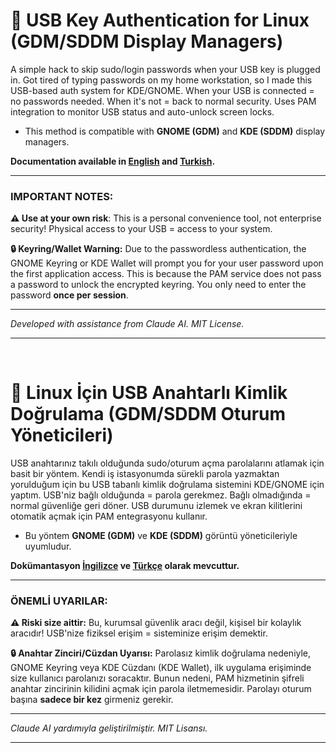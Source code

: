 # 🔐 USB Key Authentication for Linux (GDM/SDDM Display Managers)

A simple hack to skip sudo/login passwords when your USB key is plugged in. Got tired of typing passwords on my home workstation, so I made this USB-based auth system for KDE/GNOME. When your USB is connected = no passwords needed. When it's not = back to normal security. Uses PAM integration to monitor USB status and auto-unlock screen locks.

* This method is compatible with **GNOME (GDM)** and **KDE (SDDM)** display managers.

**Documentation available in [English](guide-en.md) and [Turkish](guide-tr.md).** 

***
### IMPORTANT NOTES:

**⚠️ Use at your own risk**: This is a personal convenience tool, not enterprise security! Physical access to your USB = access to your system.



**🔒 Keyring/Wallet Warning:** Due to the passwordless authentication, the GNOME Keyring or KDE Wallet will prompt you for your user password upon the first application access. This is because the PAM service does not pass a password to unlock the encrypted keyring. You only need to enter the password **once per session**.

***


*Developed with assistance from Claude AI. MIT License.*


---

<br>

# 🔐 Linux İçin USB Anahtarlı Kimlik Doğrulama (GDM/SDDM Oturum Yöneticileri)

USB anahtarınız takılı olduğunda sudo/oturum açma parolalarını atlamak için basit bir yöntem. Kendi iş istasyonumda sürekli parola yazmaktan yorulduğum için bu USB tabanlı kimlik doğrulama sistemini KDE/GNOME için yaptım. USB'niz bağlı olduğunda = parola gerekmez. Bağlı olmadığında = normal güvenliğe geri döner. USB durumunu izlemek ve ekran kilitlerini otomatik açmak için PAM entegrasyonu kullanır.

* Bu yöntem **GNOME (GDM)** ve **KDE (SDDM)** görüntü yöneticileriyle uyumludur.

**Dokümantasyon [İngilizce](guide-en.md) ve [Türkçe](guide-tr.md) olarak mevcuttur.**

***
### ÖNEMLİ UYARILAR:

**⚠️ Riski size aittir:** Bu, kurumsal güvenlik aracı değil, kişisel bir kolaylık aracıdır! USB'nize fiziksel erişim = sisteminize erişim demektir.



**🔒 Anahtar Zinciri/Cüzdan Uyarısı:** Parolasız kimlik doğrulama nedeniyle, GNOME Keyring veya KDE Cüzdanı (KDE Wallet), ilk uygulama erişiminde size kullanıcı parolanızı soracaktır. Bunun nedeni, PAM hizmetinin şifreli anahtar zincirinin kilidini açmak için parola iletmemesidir. Parolayı oturum başına **sadece bir kez** girmeniz gerekir.

***

*Claude AI yardımıyla geliştirilmiştir. MIT Lisansı.*

---

